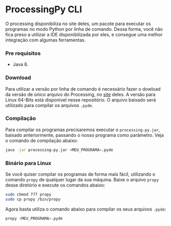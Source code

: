 # ProcessingPy CLI

O processing disponibiliza no site deles, um pacote para executar os programas no modo Python por linha de comando. Dessa forma, você não fica preso a utilizar a IDE disponibilizada por eles, e consegue uma melhor integração com algumas ferramentas.



### Pre requisitos

- Java 8.



### Download

Para utilizar a versão por linha de comando é necessário fazer o dowload da versão de único arquivo do Processing, no [site](https://py.processing.org/tutorials/command-line/) deles. A versão para Linux 64-Bits está disponível nesse repositório. O arquivo baixado será utilizado para compilar os arquivos `.pyde`.



### Compilação

Para compilar os programas precisaremos executar o `processing-py.jar`, baixado anteriormente, passando o nosso programa como parâmetro. Veja o comando de compilação abaixo:

```bash
java -jar processing-py.jar <MEU_PROGRAMA>.pyde
```



### Binário para Linux

Se você quiser compilar os programas de forma mais fácil, utilizando o comando `propy` de qualquer lugar da sua máquina. Baixe o arquivo `propy` desse diretório e execute os comandos abaixo:

```bash
sudo chmod 777 propy
sudo cp propy /bin/propy
```



Agora basta utiliza o comando abaixo para compilar os seus arquivos `.pyde`:

```bash
propy <MEU_PROGRAMA>.pyde
```

